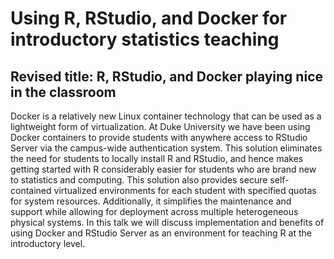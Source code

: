 # Using R, RStudio, and Docker for introductory statistics teaching

## Revised title: R, RStudio, and Docker playing nice in the classroom

Docker is a relatively new Linux container technology that can be used as a 
lightweight form of virtualization. At Duke University we have been using 
Docker containers to provide students with anywhere access to RStudio Server 
via the campus-wide authentication system. This solution eliminates the need 
for students to locally install R and RStudio, and hence makes getting started 
with R considerably easier for students who are brand new to statistics and 
computing. This solution also provides secure self-contained virtualized 
environments for each student with specified quotas for system resources. 
Additionally, it simplifies the maintenance and support while allowing for 
deployment across multiple heterogeneous physical systems. In this talk we 
will discuss implementation and benefits of using Docker and RStudio Server as 
an environment for teaching R at the introductory level.